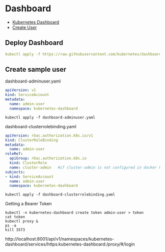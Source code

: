 # Dashboard

- [Kubernetes Dashboard](https://github.com/kubernetes/dashboard)
- [Create User](https://github.com/kubernetes/dashboard/blob/master/docs/user/access-control/creating-sample-user.md)

## Deploy Dashboard

```yaml
kubectl apply -f https://raw.githubusercontent.com/kubernetes/dashboard/v2.7.0/aio/deploy/recommended.yaml  #Create namespace kubernetes-dashboard
```
## Create sample user

dashboard-adminuser.yaml

```yaml
apiVersion: v1
kind: ServiceAccount
metadata:
  name: admin-user
  namespace: kubernetes-dashboard
```

```shell
kubectl apply -f dashboard-adminuser.yaml
```

dashboard-clusterrolebinding.yaml

```yaml
apiVersion: rbac.authorization.k8s.io/v1
kind: ClusterRoleBinding
metadata:
  name: admin-user
roleRef:
  apiGroup: rbac.authorization.k8s.io
  kind: ClusterRole
  name: cluster-admin   #if cluster-admin is not configured in docker k8,use view role instead
subjects:
- kind: ServiceAccount
  name: admin-user
  namespace: kubernetes-dashboard
```

```shell
kubectl apply -f dashboard-clusterrolebinding.yaml
```

Getting a Bearer Token

```
kubectl -n kubernetes-dashboard create token admin-user > token
cat token
kubectl proxy &
ps -a 
kill 3573
```

http://localhost:8001/api/v1/namespaces/kubernetes-dashboard/services/https:kubernetes-dashboard:/proxy/#/login
